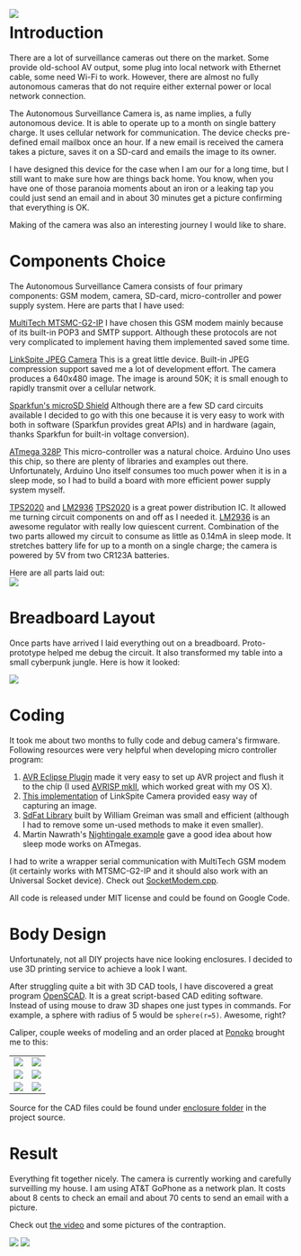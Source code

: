 <a href='http://surveillance-camera.googlecode.com/hg/images/Head%20Image/Camera_640.png'><img src='http://habrastorage.org/storage/7c315e8f/5c3512ae/4935d288/f95feed0.png' align='left' /></a>

# Introduction #
There are a lot of surveillance cameras out there on the market. Some provide old-school AV output, some plug into local network with Ethernet cable, some need Wi-Fi to work. However, there are almost no fully autonomous cameras that do not require either external power or local network connection.

The Autonomous Surveillance Camera is, as name implies, a fully autonomous device. It is able to operate up to a month on single battery charge. It uses cellular network for communication. The device checks pre-defined email mailbox once an hour. If a new email is received the camera takes a picture, saves it on a SD-card and emails the image to its owner.

I have designed this device for the case when I am our for a long time, but I still want to make sure how are things back home. You know, when you have one of those paranoia moments about an iron or a leaking tap you could just send an email and in about 30 minutes get a picture confirming that everything is OK.

Making of the camera was also an interesting journey I would like to share.
<br />

# Components Choice #
The Autonomous Surveillance Camera consists of four primary components: GSM modem, camera, SD-card, micro-controller and power supply system. Here are parts that I have used:

[MultiTech MTSMC-G2-IP](http://www.multitech.com/en_US/documents/collateral/data_sheets/86002108.pdf)
I have chosen this  GSM modem mainly because of its built-in POP3 and SMTP support. Although these protocols are not very complicated to implement having them implemented saved some time.

[LinkSpite JPEG Camera](http://www.linksprite.com/download/showdownload.php?lang=en&id=6)
This is a great little device. Built-in JPEG compression support saved me a lot of development effort. The camera produces a 640x480 image. The image is around 50K; it is small enough to rapidly transmit over a cellular network.

[Sparkfun's microSD Shield](http://www.sparkfun.com/products/9802)
Although there are a few SD card circuits available I decided to go with this one because it is very easy to work with both in software (Sparkfun provides great APIs) and in hardware (again, thanks Sparkfun for built-in voltage conversion).

[ATmega 328P](http://www.atmel.com/dyn/products/product_card.asp?part_id=4198)
This micro-controller was a natural choice. Arduino Uno uses this chip, so there are plenty of libraries and examples out there. Unfortunately, Arduino Uno itself consumes too much power when it is in a sleep mode, so I had to build a board with more efficient power supply system myself.

[TPS2020](http://www.datasheetcatalog.org/datasheet/texasinstruments/tps2023.pdf) and [LM2936](http://www.national.com/ds/LM/LM2936.pdf)
[TPS2020](http://www.datasheetcatalog.org/datasheet/texasinstruments/tps2023.pdf) is a great power distribution IC. It allowed me turning circuit components on and off as I needed it. [LM2936](http://www.national.com/ds/LM/LM2936.pdf) is an awesome regulator with really low quiescent current. Combination of the two parts allowed my circuit to consume as little as 0.14mA in sleep mode. It stretches battery life for up to a month on a single charge; the camera is powered by 5V from two CR123A batteries.

Here are all parts laid out:<br />
<a href='http://surveillance-camera.googlecode.com/hg/images/1024/Parts.png'><img src='http://habrastorage.org/storage/1a1876f6/79980841/71835bb7/e3b42301.png' /></a>
<br />

# Breadboard Layout #
Once parts have arrived I laid everything out on a breadboard. Proto-prototype helped me debug the circuit. It also transformed my table into a small cyberpunk jungle. Here is how it looked:

<a href='http://surveillance-camera.googlecode.com/hg/images/1024/Breadboard.png'><img src='http://habrastorage.org/storage/ed0dfd2f/4a261c59/9af1b45a/526d8cb1.png' align='center' /></a>
<br />

# Coding #
It took me about two months to fully code and debug camera's firmware. Following resources were very helpful when developing micro controller program:
  1. [AVR Eclipse Plugin](http://avr-eclipse.sourceforge.net/) made it very easy to set up AVR project and flush it to the chip (I used [AVRISP mkII](http://www.atmel.com/dyn/products/tools_card.asp?tool_id=3808), which worked great with my OS X).
  1. [This implementation](http://code.google.com/p/arms22/source/browse/trunk/JPEGCamera/?r=88) of LinkSpite Camera provided easy way of capturing an image.
  1. [SdFat Library](http://code.google.com/p/sdfatlib/) built by William Greiman was small and efficient (although I had to remove some un-used methods to make it even smaller).
  1. Martin Nawrath's [Nightingale example](http://interface.khm.de/index.php/lab/experiments/sleep_watchdog_battery/) gave a good idea about how sleep mode works on ATmegas.

I had to write a wrapper serial communication with MultiTech GSM modem (it certainly works with MTSMC-G2-IP and it should also work with an Universal Socket device). Check out [SocketModem.cpp](https://code.google.com/p/surveillance-camera/source/browse/src/#src%2Fmodem).

All code is released under MIT license and could be found on Google Code.
<br />

# Body Design #
Unfortunately, not all DIY projects have nice looking enclosures. I decided to use 3D printing service to achieve a look I want.

After struggling quite a bit with 3D CAD tools, I have discovered a great program [OpenSCAD](http://www.openscad.org/). It is a great script-based CAD editing software. Instead of using mouse to draw 3D shapes one just types in commands. For example, a sphere with radius of 5 would be `sphere(r=5)`. Awesome, right?

Caliper, couple weeks of modeling and an order placed at [Ponoko](http://www.ponoko.com/) brought me to this:
<table>

<tr>
<td><img src='http://habrastorage.org/storage/7a9b130e/7235e6ba/5cdfc979/b8eea91b.png' align='center' /></td>
<td>
<a href='http://surveillance-camera.googlecode.com/hg/images/1024/IC%20In%20Bottom%20Half.png'>
<img src='http://habrastorage.org/storage/4b44e37d/c45ab07b/b6180703/d479fe92.png' align='center' />
</a>
</td>
</tr>

<tr>
<td><img src='http://habrastorage.org/storage/02b9a41b/f1889d32/b575c9d1/619ce145.png' align='center' /></td>
<td>
<a href='http://surveillance-camera.googlecode.com/hg/images/1024/IC%20In%20Top%20Half.png'>
<img src='http://habrastorage.org/storage/92e9cb74/0c3e3f6a/5ef2b553/3df12e44.png' align='center' />
</a>
</td>
</tr>
<tr>
<td><img src='http://habrastorage.org/storage/af2a64f9/1ea92f93/28106821/f1402cd7.png' align='center' /></td>
<td>
<a href='http://surveillance-camera.googlecode.com/hg/images/1024/IC%20In%20Holder.png'>
<img src='http://habrastorage.org/storage/ecd53076/4422d13c/6e45953d/1b38844a.png' align='center' />
</a>
</td>
</tr>
</table>

Source for the CAD files could be found under [enclosure folder](https://code.google.com/p/surveillance-camera/source/browse/#hg%2Fenclosure) in the project source.
<br />

# Result #
Everything fit together nicely. The camera is currently working and carefully surveilling my house. I am using AT&T GoPhone as a network plan. It costs about 8 cents to check an email and about 70 cents to send an email with a picture.

Check out [the video](http://www.youtube.com/watch?v=X85ASoRxHRU) and some pictures of the contraption.

<img src='http://habrastorage.org/storage/43b70cbc/199d7883/82dedff5/a7670dce.png' />

<img src='http://habrastorage.org/storage/391133b0/627b899f/f54ccc0f/be664f59.png' />